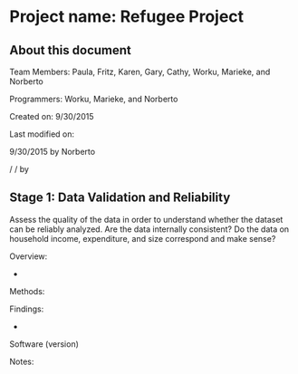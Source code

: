# Project name: Refugee Project
## About this document
Team Members: Paula, Fritz, Karen, Gary, Cathy, Worku, Marieke, and Norberto 

Programmers: Worku, Marieke, and Norberto

Created on: 9/30/2015

Last modified on: 

9/30/2015 by Norberto

/   /  by 

## Stage 1: Data Validation and Reliability
Assess the quality of the data in order to understand whether the dataset can be reliably analyzed. Are the data internally consistent? Do the data on household income, expenditure, and size correspond and make sense?

Overview:

* 

Methods:

Findings:

* 

Software (version)

Notes:

